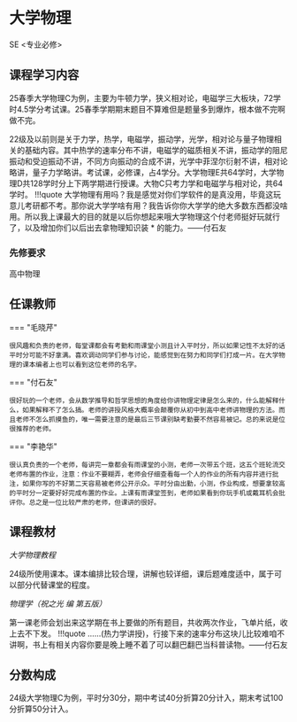 # 大学物理
<div class="badges">
<span class="badge se-badge">SE <专业必修></span>
</div>

## 课程学习内容

25春季大学物理C为例，主要为牛顿力学，狭义相对论，电磁学三大板块，72学时4.5学分考试课。25春季学期期末题目不算难但是题量多到爆炸，根本做不完啊做不完。

22级及以前则是关于力学，热学，电磁学，振动学，光学，相对论与量子物理相关的基础内容。其中热学的速率分布不讲，电磁学的磁质相关不讲，振动学的阻尼振动和受迫振动不讲，不同方向振动的合成不讲，光学中菲涅尔衍射不讲，相对论略讲，量子力学略讲。考试课，必修课，占4学分。大学物理E共64学时，大学物理D共128学时分上下两学期进行授课。大物C只考力学和电磁学与相对论，共64学时。
!!!quote
    大学物理有用吗？我是感觉对你们学软件的是真没用，毕竟这玩意儿考研都不考。那你说大学学啥有用？我告诉你你大学学的绝大多数东西都没啥用。所以我上课最大的目的就是以后你想起来哦大学物理这个付老师挺好玩就行了，以及增加你们以后出去拿物理知识装 * 的能力。——付石友

### 先修要求

高中物理

## 任课教师

=== "毛晓芹"

    很风趣和负责的老师，每堂课都会有考勤和雨课堂小测且计入平时分，所以如果记性不太好的话平时分可能不好拿满。喜欢调动同学们参与讨论，能感觉到在努力和同学们打成一片。在大学物理的课本编者上也可以看到这位老师的名字。

=== "付石友"

    很好玩的一个老师，会从数学推导和哲学思想的角度给你讲物理定律是怎么来的，什么能解释什么，如果解释不了怎么搞。老师的讲授风格大概率会颠覆你从初中到高中老师讲物理的方法。而且老师不怎么抓摸鱼的，唯一需要注意的是最后三节课别缺考勤要不然容易被记。总的来说是位很推荐的老师。

=== "李艳华"

    很认真负责的一个老师，每讲完一章都会有雨课堂的小测，老师一次带五个班，这五个班轮流交老师布置的作业，注意：作业不要糊弄，老师会仔细查看每一个人的作业的所有内容并进行批注，如果你写的不好第二天容易被老师公开示众。平时分由出勤，小测，作业构成，想要拿较高的平时分一定要好好完成布置的作业。上课有雨课堂签到，老师如果看到你玩手机或戴耳机会批评你。总之是一位比较严肃的老师，但课讲的很好。


## 课程教材

*大学物理教程*

24级所使用课本。课本编排比较合理，讲解也较详细，课后题难度适中，属于可以部分代替课堂的程度。

*物理学（祝之光 编 第五版）*

第一课老师会划出来这学期在书上要做的所有题目，共收两次作业，飞单片纸，收上去不下发。
!!!quote
    ......(热力学讲授)，行接下来的速率分布这块儿比较难咱不讲啊，书上有相关内容你要是晚上睡不着了可以翻巴翻巴当科普读物。——付石友


## 分数构成

24级大学物理C为例，平时分30分，期中考试40分折算20分计入，期末考试100分折算50分计入。

